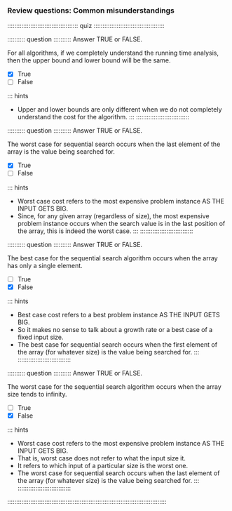
### Review questions: Common misunderstandings

:::::::::::::::::::::::::::::::::::::::: quiz ::::::::::::::::::::::::::::::::::::::::

:::::::::: question ::::::::::
Answer TRUE or FALSE.

For all algorithms, if we completely
understand the running time analysis, then the upper bound
and lower bound will be the same.

- [x] True
- [ ] False

::: hints
- Upper and lower bounds are only different when we do not
completely understand the cost for the algorithm.
:::
::::::::::::::::::::::::::::::


<!--
:::::::::: question ::::::::::
Answer TRUE or FALSE.

The upper bound and lower bounds of the
sequential search algorithm is in $O(n)$
and $\Omega(n)$ respectively.


- [ ] True
- [x] False

::: hints
- Is this statement complete?
- To make this statement correct, you need to add in which
case you are measuring the lower and upper bounds.
- This would be true for the worst case, but not the best case.
:::
::::::::::::::::::::::::::::::
-->


:::::::::: question ::::::::::
Answer TRUE or FALSE.

The worst case for sequential search occurs
when the last element of the array is the value being
searched for.

- [x] True
- [ ] False

::: hints
- Worst case cost refers to the most expensive problem instance
AS THE INPUT GETS BIG.
- Since, for any given array (regardless of size), the most
expensive problem instance occurs when the search value is in
the last position of the array, this is indeed the worst case.
:::
::::::::::::::::::::::::::::::


<!--
:::::::::: question ::::::::::
Answer TRUE or FALSE.

The lower bound for the cost of sequential search
is $\Omega(1)$ since this is the running
time of the algorithm in the best case.

- [ ] True
- [x] False

::: hints
- Upper/lower bounds define the growth rate in a particular
situation (such as worst or best case).
- So the statement is badly worded.
- Proper wording: The lower bound for the cost of sequential search in
the best case is $\Omega(1)$.
:::
::::::::::::::::::::::::::::::
-->


:::::::::: question ::::::::::
Answer TRUE or FALSE.

The best case for the sequential search
algorithm occurs when the array has only a single element.


- [ ] True
- [x] False

::: hints
- Best case cost refers to a best problem instance
AS THE INPUT GETS BIG.
- So it makes no sense to talk about a growth rate or a best
case of a fixed input size.
- The best case for sequential search occurs when the first
element of the array (for whatever size) is the value being
searched for.
:::
::::::::::::::::::::::::::::::



:::::::::: question ::::::::::
Answer TRUE or FALSE.

The worst case for the sequential search
algorithm occurs when the array size tends to infinity.

- [ ] True
- [x] False

::: hints
- Worst case cost refers to the most expensive problem
instance AS THE INPUT GETS BIG.
- That is, worst case does not refer to what the input size it.
- It refers to which input of a particular size is the worst one.
- The worst case for sequential search occurs when the last
element of the array (for whatever size) is the value being
searched for.
:::
::::::::::::::::::::::::::::::

::::::::::::::::::::::::::::::::::::::::::::::::::::::::::::::::::::::::::::::::::::::::::

